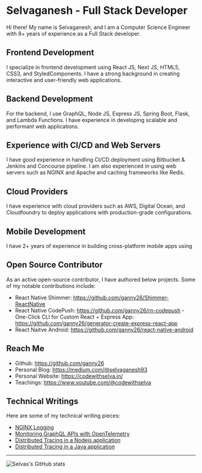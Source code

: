 # Selvaganesh - Full Stack Developer

Hi there! My name is Selvaganesh, and I am a Computer Science Engineer with 8+ years of experience as a Full Stack developer. 

## Frontend Development

I specialize in frontend development using React JS, Next JS, HTML5, CSS3, and StyledComponents. I have a strong background in creating interactive and user-friendly web applications.

## Backend Development

For the backend, I use GraphQL, Node JS, Express JS, Spring Boot, Flask, and Lambda Functions. I have experience in developing scalable and performant web applications.

## Experience with CI/CD and Web Servers

I have good experience in handling CI/CD deployment using Bitbucket & Jenkins and Concourse pipeline. I am also experienced in using web servers such as NGINX and Apache and caching frameworks like Redis.

## Cloud Providers

I have experience with cloud providers such as AWS, Digital Ocean, and Cloudfoundry to deploy applications with production-grade configurations.

## Mobile Development

I have 2+ years of experience in building cross-platform mobile apps using

## Open Source Contributor

As an active open-source contributor, I have authored below projects. Some of my notable contributions include:


- React Native Shimmer: https://github.com/ganny26/Shimmer-ReactNative
- React Native CodePush: https://github.com/ganny26/rn-codepush
-One-Click CLI for Custom React + Express App:  https://github.com/ganny26/generator-create-express-react-app
- React Naitve Android: https://github.com/ganny26/react-native-android

## Reach Me

- Github: https://github.com/ganny26
- Personal Blog: https://medium.com/@selvaganesh93
- Personal Website: https://codewithselva.in/
- Teachings: https://www.youtube.com/@codewithselva

## Technical Writings

Here are some of my technical writing pieces:

- [NGINX Logging](http://bit.ly/3ICvER1)
- [Monitoring GraphQL APIs with OpenTelemetry](http://bit.ly/3QLXHjj)
- [Distributed Tracing in a Nodejs application](http://bit.ly/3kdbxyA) 
- [Distributed Tracing in a Java application](http://bit.ly/3vWU7ZK)

---

![Selvas's GitHub stats](https://github-readme-stats.vercel.app/api?username=ganny26&hide=contribs,prs)